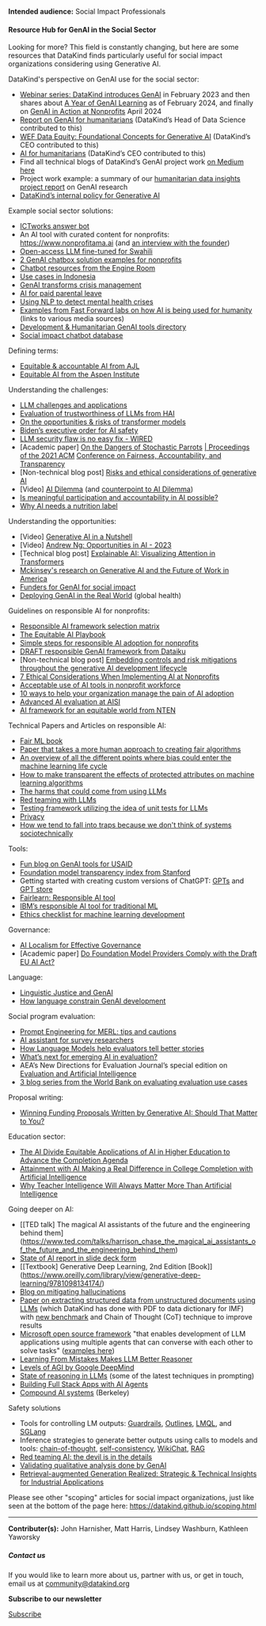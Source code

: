 




**Intended audience:**
Social Impact Professionals






#### Resource Hub for GenAI in the Social Sector


Looking for more? This field is constantly changing, but here are some resources that DataKind finds particularly useful for social impact organizations considering using Generative AI. 


DataKind's perspective on GenAI use for the social sector:


* [Webinar series: DataKind introduces GenAI](https://www.youtube.com/watch?v=OgKQZG1uTV0&t=5s) in February 2023 and then shares about [A Year of GenAI Learning](https://youtu.be/Rk6jiKfJxsQ?si=dTsjz30GkBNcx4QZ) as of February 2024, and finally on [GenAI in Action at Nonprofits](https://www.youtube.com/watch?v=TBhA-78XKjw&t=240s) April 2024
* [Report on GenAI for humanitarians](https://href.li/?https://app.box.com/s/ybwizbcdxknn2cw8td08hcnl5hc1cl2e) (DataKind’s Head of Data Science contributed to this)
* [WEF Data Equity: Foundational Concepts for Generative AI](https://www.weforum.org/publications/data-equity-foundational-concepts-for-generative-ai/) (DataKind’s CEO contributed to this)
* [AI for humanitarians](https://www.thenewhumanitarian.org/feature/2023/09/05/ai-humanitarians-conversation-hype-hope-future?utm_source=The+New+Humanitarian&utm_campaign=5cfe0f192f-EMAIL_CAMPAIGN_2023_09_8&utm_medium=email&utm_term=0_d842d98289-5cfe0f192f-75815290) (DataKind’s CEO contributed to this)
* Find all technical blogs of DataKind’s GenAI project work [on Medium here](https://medium.com/@astrobagel)
* Project work example: a summary of our [humanitarian data insights project report](https://drive.google.com/file/d/1l2yE12msxbKxSnPGkyI8vGYq8b5N2pNo/view?usp=drive_link) on GenAI research
* [DataKind’s internal policy for Generative AI](https://drive.google.com/file/d/1phGrX1tC_OhzD_FZPUrrrOwY1zIdb2Re/view)


Example social sector solutions:


* [ICTworks answer bot](https://www.ictworks.org/introducing-ictworks-answer-bot/)
* An AI tool with curated content for nonprofits: <https://www.nonprofitama.ai> (and [an interview with the founder](https://www.linkedin.com/video/live/urn:li:ugcPost:7137821040671416320/))
* [Open\-access LLM fine\-tuned for Swahili](https://www.linkedin.com/posts/activity-7122925177750904832-aKIz/?utm_source=share&utm_medium=member_desktop)
* [2 GenAI chatbox solution examples for nonprofits](https://www.ictworks.org/genai-chatbots-health-education-impact/)
* [Chatbot resources from the Engine Room](https://www.ictworks.org/using-chatbots-humanitarian-programs/)
* [Use cases in Indonesia](https://www.ictworks.org/indonesians-generative-ai-social-impact/)
* [GenAI transforms crisis management](https://www.nextgov.com/ideas/2023/10/generative-ai-set-transform-crisis-management/391264/)
* [AI for paid parental leave](https://time.com/6342280/ai-paid-leave-social-good/)
* [Using NLP to detect mental health crises](https://hai.stanford.edu/news/using-nlp-detect-mental-health-crises?utm_source=Stanford+HAI&utm_campaign=4d2d53e3e1-EMAIL_CAMPAIGN_2024_01_10_11_32_COPY_01&utm_medium=email&utm_term=0_aaf04f4a4b-f0e42e97e6-%5BLIST_EMAIL_ID%5D&mc_cid=4d2d53e3e1&mc_eid=3e9160b2df)
* [Examples from Fast Forward labs on how AI is being used for humanity](https://www.ffwd.org/ai-for-humanity/) (links to various media sources)
* [Development \& Humanitarian GenAI tools directory](https://docs.google.com/spreadsheets/d/1xihdkTEQ1ZIbvIvgxBa_ogZqWdV6CCnfHhaf7fW5ikM/edit?gid=1730585908#gid=1730585908)
* [Social impact chatbot database](https://tangibleai.com/social-impact-chatbot-database/)


Defining terms:


* [Equitable \& accountable AI from AJL](https://www.ajl.org/learn-more)
* [Equitable AI from the Aspen Institute](https://www.aspeninstitute.org/wp-content/uploads/2023/01/Equitable-AI-Aspen-Institute.pdf)


Understanding the challenges:


* [LLM challenges and applications](https://arxiv.org/pdf/2307.10169.pdf)
* [Evaluation of trustworthiness of LLMs from HAI](https://stanford.us18.list-manage.com/track/click?u=e4cec5598a9700340ecc55eef&id=d3c7923a2b&e=3e9160b2df)
* [On the opportunities \& risks of transformer models](https://arxiv.org/abs/2108.07258)
* [Biden’s executive order for AI safety](https://www.whitehouse.gov/briefing-room/statements-releases/2023/10/30/fact-sheet-president-biden-issues-executive-order-on-safe-secure-and-trustworthy-artificial-intelligence/)
* [LLM security flaw is no easy fix \- WIRED](https://www.wired.com/story/generative-ai-prompt-injection-hacking/?utm_source=substack&utm_medium=email)
* \[Academic paper] [On the Dangers of Stochastic Parrots](https://dl.acm.org/doi/abs/10.1145/3442188.3445922) [\| Proceedings of the 2021 ACM](https://dl.acm.org/doi/abs/10.1145/3442188.3445922) [Conference on Fairness, Accountability, and Transparency](https://dl.acm.org/doi/abs/10.1145/3442188.3445922)
* \[Non\-technical blog post] [Risks and ethical considerations of generative AI](https://www2.deloitte.com/uk/en/blog/financial-services/2023/risks-and-ethical-considerations-of-generative-ai.html)
* \[Video] [AI Dilemma](https://www.youtube.com/watch?v=xoVJKj8lcNQ) (and [counterpoint to AI Dilemma](https://alexasteinbruck.medium.com/lets-hope-the-ai-dilemma-never-gets-turned-into-a-netflix-series-6c4de6a5d282))
* [Is meaningful participation and accountability in AI possible?](https://merltech.org/is-meaningful-participation-and-accountability-in-ai-possible/)
* [Why AI needs a nutrition label](https://www.ted.com/talks/kasia_chmielinski_why_ai_needs_a_nutrition_label?subtitle=en&trigger=30s)


Understanding the opportunities:


* \[Video] [Generative AI in a Nutshell](https://www.youtube.com/watch?v=2IK3DFHRFfw)
* \[Video] [Andrew Ng: Opportunities in AI \- 2023](https://www.youtube.com/watch?v=5p248yoa3oE)
* \[Technical blog post] [Explainable AI: Visualizing Attention in Transformers](https://generativeai.pub/explainable-ai-visualizing-attention-in-transformers-4eb931a2c0f8)
* [Mckinsey's research on Generative AI and the Future of Work in America](https://www.mckinsey.com/mgi/our-research/generative-ai-and-the-future-of-work-in-america)
* [Funders for GenAI for social impact](https://www.forbes.com/sites/fastforward/2024/01/17/the-visionary-leaders-backing-the-builders-of-ai-for-humanity/?sh=60a2e13173eb)
* [Deploying GenAI in the Real World](https://medium.com/cooper-smith/deploying-genai-in-the-real-world-3df5346e3994) (global health)


Guidelines on responsible AI for nonprofits:


* [Responsible AI framework selection matrix](https://montrealethics.ai/a-matrix-for-selecting-responsible-ai-frameworks/?utm_source=substack&utm_medium=email)
* [The Equitable AI Playbook](https://www.peatworks.org/ai-disability-inclusion-toolkit/the-equitable-ai-playbook/)
* [Simple steps for responsible AI adoption for nonprofits](https://ssir.org/articles/entry/8_steps_nonprofits_can_take_to_adopt_ai_responsibly?utm_source=data.org&utm_campaign=f915d254ce-EMAIL_CAMPAIGN_2023_09_15_07_48&utm_medium=email&utm_term=0_-f915d254ce-%5BLIST_EMAIL_ID%5D)
* [DRAFT responsible GenAI framework from Dataiku](https://content.dataiku.com/email-responsible-genai?utm_campaign=GLO+CONTENT+Generative+AI+June+2023&utm_medium=email&_hsmi=278693253&_hsenc=p2ANqtz--2PrR9iSlKA1zhxcQ4Kl8WnVqUw9rjsjjGENKGR6FZkSJI1SIvrLATmltssuBNstq6PzuXDuwDo623wpHBwPKQbAVmZw&utm_content=277191530&utm_source=hs_email)
* \[Non\-technical blog post] [Embedding controls and risk mitigations throughout the generative AI development lifecycle](https://www2.deloitte.com/uk/en/pages/deloitte-analytics/articles/embedding-controls-and-risk-mitigations-throughout-the-generative-ai-development-lifecycle.html)
* [7 Ethical Considerations When Implementing AI at Nonprofits](https://www.bwf.com/7-ethical-considerations-when-implementing-ai-at-nonprofits/)
* [Acceptable use of AI tools in nonprofit workforce](https://communityit.com/template-acceptable-use-of-ai-tools-in-the-nonprofit-workplace/)
* [10 ways to help your organization manage the pain of AI adoption](https://merltech.org/10-ways-to-help-your-organization-manage-the-pain-of-ai-adoption/)
* [Advanced AI evaluation at AISI](https://www.aisi.gov.uk/work/advanced-ai-evaluations-may-update)
* [AI framework for an equitable world from NTEN](https://www.nten.org/publications/artificial-intelligence-framework-for-an-equitable-world)


Technical Papers and Articles on responsible AI:


* [Fair ML book](https://fairmlbook.org/)
* [Paper that takes a more human approach to creating fair algorithms](https://arxiv.org/pdf/2201.10408.pdf)
* [An overview of all the different points where bias could enter the machine learning life cycle](https://arxiv.org/pdf/1901.10002.pdf)
* [How to make transparent the effects of protected attributes on machine learning algorithms](https://arxiv.org/pdf/2302.03874.pdf)
* [The harms that could come from using LLMs](https://dl.acm.org/doi/10.1145/3442188.3445922)
* [Red teaming with LLMs](https://www.deepmind.com/publications/red-teaming-language-models-with-language-models)
* [Testing framework utilizing the idea of unit tests for LLMs](https://aclanthology.org/2020.acl-main.442.pdf)
* [Privacy](https://arxiv.org/abs/1802.08232)
* [How we tend to fall into traps because we don't think of systems sociotechnically](https://dl.acm.org/doi/10.1145/3287560.3287598)


Tools:


* [Fun blog on GenAI tools for USAID](https://www.ictworks.org/chatgpt-does-not-understand-usaid/)
* [Foundation model transparency index from Stanford](https://crfm.stanford.edu/fmti/)
* Getting started with creating custom versions of ChatGPT: [GPTs](https://openai.com/blog/introducing-gpts) and [GPT store](https://gptstore.ai/)
* [Fairlearn: Responsible AI tool](https://fairlearn.org)
* [IBM’s responsible AI tool for traditional ML](https://aif360.res.ibm.com/)
* [Ethics checklist for machine learning development](https://deon.drivendata.org/)


Governance:


* [AI Localism for Effective Governance](https://www.slideshare.net/StefaanVerhulst/ai-localism-toward-effective-and-legitimate-governance-of-artificial-intelligence)
* \[Academic paper] [Do Foundation Model Providers Comply with the Draft EU AI Act?](https://crfm.stanford.edu/2023/06/15/eu-ai-act.html)


Language:


* [Linguistic Justice and GenAI](https://lsa.umich.edu/sweetland/instructors/guides-to-teaching-writing/linguistic-justice-genai.html)
* [How language constrain GenAI development](https://www.brookings.edu/articles/how-language-gaps-constrain-generative-ai-development/)


Social program evaluation:


* [Prompt Engineering for MERL: tips and cautions](https://merltech.org/prompt-engineering-for-merl-tips-and-cautions/)
* [AI assistant for survey researchers](https://www.linkedin.com/pulse/under-the-hood-ai-beyond-chatbots-christopher-robert-dquue/)
* [How Language Models help evaluators tell better stories](https://merltech.org/how-can-evaluators-use-nlp-4-demos-and-a-discussion-at-the-aea-conference/)
* [What’s next for emerging AI in evaluation?](https://merltech.org/emerging-ai-for-evaluation/)
* AEA’s New Directions for Evaluation Journal’s special edition on [Evaluation and Artificial Intelligence](https://onlinelibrary.wiley.com/toc/1534875x/2023/2023/178-179)
* [3 blog series from the World Bank on evaluating evaluation use cases](https://ieg.worldbankgroup.org/blog/setting-experiments-test-gpt-evaluation)


Proposal writing:


* [Winning Funding Proposals Written by Generative AI: Should That Matter to You?](https://www.ictworks.org/proposals-written-generative-ai/)


Education sector:


* [The AI Divide Equitable Applications of AI in Higher Education to Advance the Completion Agenda](https://completecollege.org/wp-content/uploads/2023/11/CCA_The_AI_Divide.pdf)
* [Attainment with AI Making a Real Difference in College Completion with Artificial Intelligence](https://completecollege.org/wp-content/uploads/2023/11/CCA_AttainmentwithAI.pdf)
* [Why Teacher Intelligence Will Always Matter More Than Artificial Intelligence](https://www.erblearn.org/blog/ai-wont-replace-teacher-intelligence/)


Going deeper on AI:


* [\[TED talk] The magical AI assistants of the future and the engineering behind them](https://www.ted.com/talks/harrison_chase_the_magical_ai_assistants_of_the_future_and_the_engineering_behind_them)
* [State of AI report in slide deck form](https://docs.google.com/presentation/d/156WpBF_rGvf4Ecg19oM1fyR51g4FAmHV3Zs0WLukrLQ/edit#slide=id.g24daeb7f4f0_0_3373)
* [\[Textbook] Generative Deep Learning, 2nd Edition \[Book]](https://www.oreilly.com/library/view/generative-deep-learning/9781098134174/)
* [Blog on mitigating hallucinations](https://amatriain.net/blog/hallucinations)
* [Paper on extracting structured data from unstructured documents using LLMs](https://arxiv.org/abs/2309.08963) (which DataKind has done with PDF to data dictionary for IMF) with [new benchmark](https://github.com/gersteinlab/Struc-Bench) and Chain of Thought (CoT) technique to improve results
* [Microsoft open source framework](https://github.com/microsoft/autogen) "that enables development of LLM applications using multiple agents that can converse with each other to solve tasks" ([examples here](https://microsoft.github.io/autogen/docs/Examples))
* [Learning From Mistakes Makes LLM Better Reasoner](https://arxiv.org/abs/2310.20689)
* [Levels of AGI by Google DeepMind](https://arxiv.org/pdf/2311.02462.pdf)
* [State of reasoning in LLMs](https://medium.com/towards-data-science/solving-reasoning-problems-with-llms-in-2023-6643bdfd606d) (some of the latest techniques in prompting)
* [Building Full Stack Apps with AI Agents](https://medium.com/databutton/building-next-gen-apps-with-ai-agents-f18551c71218)
* [Compound AI systems](https://bair.berkeley.edu/blog/2024/02/18/compound-ai-systems/) (Berkeley)


Safety solutions


* Tools for controlling LM outputs: [Guardrails](https://www.guardrailsai.com/), [Outlines](https://outlines-dev.github.io/outlines/), [LMQL](https://lmql.ai/), and [SGLang](https://arxiv.org/pdf/2312.07104.pdf)
* Inference strategies to generate better outputs using calls to models and tools: [chain\-of\-thought](https://arxiv.org/pdf/2201.11903.pdf), [self\-consistency](https://arxiv.org/pdf/2203.11171.pdf), [WikiChat](https://arxiv.org/pdf/2305.14292.pdf), [RAG](https://arxiv.org/pdf/2005.11401.pdf)
* [Red teaming AI: the devil is in the details](https://www.techpolicy.press/red-teaming-ai-the-devil-is-in-the-details/)
* [Validating qualitative analysis done by GenAI](https://mandenews.blogspot.com/2023/08/evaluating-thematic-coding-and-text.html)
* [Retrieval\-augmented Generation Realized: Strategic \& Technical Insights for Industrial Applications](https://www.appliedai.de/assets/files/retrieval-augmented-generation-realized/AppliedAI_White_Paper_Retrieval-augmented-Generation-Realized_FINAL_20240618.pdf)


Please see other "scoping" articles for social impact organizations, just like seen at the bottom of the page here: <https://datakind.github.io/scoping.html>




---


 **Contributer(s):** John Harnisher, Matt Harris, Lindsey Washburn, Kathleen Yaworsky







##### Contact us


If you would like to learn more about us, partner with us, or get in touch, email us at community@datakind.org



 
**Subscribe to our newsletter**
  

[Subscribe](https://www.datakind.org/subscribe/)




